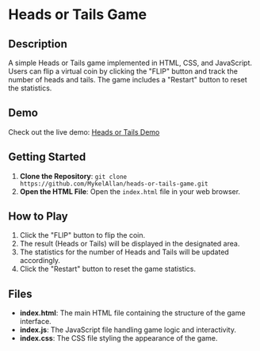 # Heads or Tails Game

## Description
A simple Heads or Tails game implemented in HTML, CSS, and JavaScript. Users can flip a virtual coin by clicking the "FLIP" button and track the number of heads and tails. The game includes a "Restart" button to reset the statistics.

## Demo
Check out the live demo: [Heads or Tails Demo](https://headsortails-mykel.vercel.app/)


## Getting Started
1. **Clone the Repository**: `git clone https://github.com/MykelAllan/heads-or-tails-game.git`
2. **Open the HTML File**: Open the `index.html` file in your web browser.

## How to Play
1. Click the "FLIP" button to flip the coin.
2. The result (Heads or Tails) will be displayed in the designated area.
3. The statistics for the number of Heads and Tails will be updated accordingly.
4. Click the "Restart" button to reset the game statistics.

## Files
- **index.html**: The main HTML file containing the structure of the game interface.
- **index.js**: The JavaScript file handling game logic and interactivity.
- **index.css**: The CSS file styling the appearance of the game.
